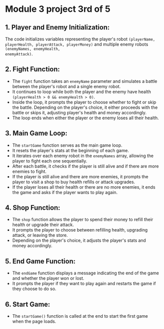 # Module 3 project 3rd of 5

## 1. Player and Enemy Initialization:
The code initializes variables representing the player's robot <code>(playerName, playerHealth, playerAttack, playerMoney)</code> and multiple enemy robots <code>(enemyNames, enemyHealth, enemyAttack)</code>.

## 2. Fight Function:
- The <code>fight</code> function takes an <code>enemyName</code> parameter and simulates a battle between the player's robot and a single enemy robot.
- It continues to loop while both the player and the enemy have health <code>(playerHealth > 0 && enemyHealth > 0)</code>.
- Inside the loop, it prompts the player to choose whether to fight or skip the battle.
Depending on the player's choice, it either proceeds with the battle or skips it, adjusting player's health and money accordingly.
- The loop ends when either the player or the enemy loses all their health.

## 3. Main Game Loop:
- The <code>startGame</code> function serves as the main game loop.
- It resets the player's stats at the beginning of each game.
- It iterates over each enemy robot in the <code>enemyNames</code> array, allowing the player to fight each one sequentially.
- After each battle, it checks if the player is still alive and if there are more enemies to fight.
- If the player is still alive and there are more enemies, it prompts the player to visit a shop to buy health refills or attack upgrades.
- If the player loses all their health or there are no more enemies, it ends the game and asks if the player wants to play again.

## 4. Shop Function:
- The <code>shop</code> function allows the player to spend their money to refill their health or upgrade their attack.
- It prompts the player to choose between refilling health, upgrading attack, or leaving the store.
- Depending on the player's choice, it adjusts the player's stats and money accordingly.

## 5. End Game Function:
- The <code>endGame</code> function displays a message indicating the end of the game and whether the player won or lost.
- It prompts the player if they want to play again and restarts the game if they choose to do so.

## 6. Start Game:
- The <code>startGame()</code> function is called at the end to start the first game when the page loads.